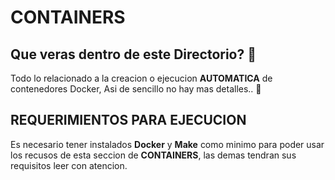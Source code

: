 # CONTAINERS

## Que veras dentro de este Directorio? 🤔

Todo lo relacionado a la creacion o ejecucion **AUTOMATICA** de contenedores Docker, Asi de sencillo no hay mas detalles.. 🤣

## REQUERIMIENTOS PARA EJECUCION

Es necesario tener instalados **Docker** y **Make** como minimo para poder 
usar los recusos de esta seccion de **CONTAINERS**, las demas tendran sus 
requisitos leer con atencion.
